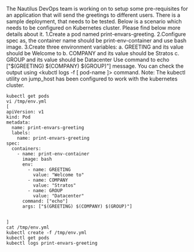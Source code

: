 The Nautilus DevOps team is working on to setup some pre-requisites for an application that will send the greetings to different users. There is a sample deployment, that needs to be tested. Below is a scenario which needs to be configured on Kubernetes cluster. Please find below more details about it.
1.Create a pod named print-envars-greeting.
2.Configure spec as, the container name should be print-env-container and use bash image.
3.Create three environment variables:
a. GREETING and its value should be Welcome to
b. COMPANY and its value should be Stratos
c. GROUP and its value should be Datacenter
Use command to echo ["$(GREETING) $(COMPANY) $(GROUP)"] message.
You can check the output using <kubctl logs -f [ pod-name ]> command.
Note: The kubectl utility on jump_host has been configured to work with the kubernetes cluster.

```
kubectl get pods
vi /tmp/env.yml
[
apiVersion: v1
kind: Pod
metadata:
  name: print-envars-greeting
  labels:
    name: print-envars-greeting
spec:
  containers:
    - name: print-env-container
      image: bash
      env:
        - name: GREETING
          value: "Welcome to"
        - name: COMPANY
          value: "Stratos"
        - name: GROUP
          value: "Datacenter"
      command: ["echo"]
      args: ["$(GREETING) $(COMPANY) $(GROUP)"]
      
      
]
cat /tmp/env.yml
kubectl create -f /tmp/env.yml
kubectl get pods
kubectl logs print-envars-greeting
```